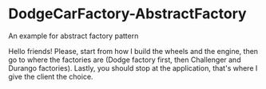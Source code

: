# DodgeCarFactory-AbstractFactory
An example for abstract factory pattern

Hello friends!
Please, start from how I build the wheels and the engine, then go to where the factories are (Dodge factory first, then Challenger and Durango factories). Lastly, you should stop at the application, that's where I give the client the choice.
